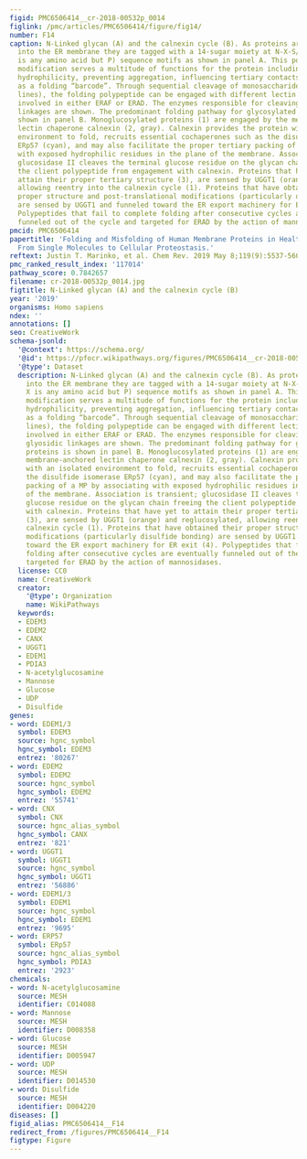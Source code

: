 ```yaml
---
figid: PMC6506414__cr-2018-00532p_0014
figlink: /pmc/articles/PMC6506414/figure/fig14/
number: F14
caption: N-Linked glycan (A) and the calnexin cycle (B). As proteins are translocated
  into the ER membrane they are tagged with a 14-sugar moiety at N-X-S/T (where X
  is any amino acid but P) sequence motifs as shown in panel A. This post-translational
  modification serves a multitude of functions for the protein including increasing
  hydrophilicity, preventing aggregation, influencing tertiary contacts, and serving
  as a folding “barcode”. Through sequential cleavage of monosaccharides (gray dotted
  lines), the folding polypeptide can be engaged with different lectin chaperones
  involved in either ERAF or ERAD. The enzymes responsible for cleaving various glyosidic
  linkages are shown. The predominant folding pathway for glycosylated proteins is
  shown in panel B. Monoglucosylated proteins (1) are engaged by the membrane-anchored
  lectin chaperone calnexin (2, gray). Calnexin provides the protein with an isolated
  environment to fold, recruits essential cochaperones such as the disulfide isomerase
  ERp57 (cyan), and may also facilitate the proper tertiary packing of a MP by associating
  with exposed hydrophilic residues in the plane of the membrane. Association is transient;
  glucosidase II cleaves the terminal glucose residue on the glycan chain freeing
  the client polypeptide from engagement with calnexin. Proteins that have yet to
  attain their proper tertiary structure (3), are sensed by UGGT1 (orange) and reglucosylated,
  allowing reentry into the calnexin cycle (1). Proteins that have obtained their
  proper structure and post-translational modifications (particularly disulfide bonding)
  are sensed by UGGT1 and funneled toward the ER export machinery for ER exit (4).
  Polypeptides that fail to complete folding after consecutive cycles are eventually
  funneled out of the cycle and targeted for ERAD by the action of mannosidases.
pmcid: PMC6506414
papertitle: 'Folding and Misfolding of Human Membrane Proteins in Health and Disease:
  From Single Molecules to Cellular Proteostasis.'
reftext: Justin T. Marinko, et al. Chem Rev. 2019 May 8;119(9):5537-5606.
pmc_ranked_result_index: '117014'
pathway_score: 0.7842657
filename: cr-2018-00532p_0014.jpg
figtitle: N-Linked glycan (A) and the calnexin cycle (B)
year: '2019'
organisms: Homo sapiens
ndex: ''
annotations: []
seo: CreativeWork
schema-jsonld:
  '@context': https://schema.org/
  '@id': https://pfocr.wikipathways.org/figures/PMC6506414__cr-2018-00532p_0014.html
  '@type': Dataset
  description: N-Linked glycan (A) and the calnexin cycle (B). As proteins are translocated
    into the ER membrane they are tagged with a 14-sugar moiety at N-X-S/T (where
    X is any amino acid but P) sequence motifs as shown in panel A. This post-translational
    modification serves a multitude of functions for the protein including increasing
    hydrophilicity, preventing aggregation, influencing tertiary contacts, and serving
    as a folding “barcode”. Through sequential cleavage of monosaccharides (gray dotted
    lines), the folding polypeptide can be engaged with different lectin chaperones
    involved in either ERAF or ERAD. The enzymes responsible for cleaving various
    glyosidic linkages are shown. The predominant folding pathway for glycosylated
    proteins is shown in panel B. Monoglucosylated proteins (1) are engaged by the
    membrane-anchored lectin chaperone calnexin (2, gray). Calnexin provides the protein
    with an isolated environment to fold, recruits essential cochaperones such as
    the disulfide isomerase ERp57 (cyan), and may also facilitate the proper tertiary
    packing of a MP by associating with exposed hydrophilic residues in the plane
    of the membrane. Association is transient; glucosidase II cleaves the terminal
    glucose residue on the glycan chain freeing the client polypeptide from engagement
    with calnexin. Proteins that have yet to attain their proper tertiary structure
    (3), are sensed by UGGT1 (orange) and reglucosylated, allowing reentry into the
    calnexin cycle (1). Proteins that have obtained their proper structure and post-translational
    modifications (particularly disulfide bonding) are sensed by UGGT1 and funneled
    toward the ER export machinery for ER exit (4). Polypeptides that fail to complete
    folding after consecutive cycles are eventually funneled out of the cycle and
    targeted for ERAD by the action of mannosidases.
  license: CC0
  name: CreativeWork
  creator:
    '@type': Organization
    name: WikiPathways
  keywords:
  - EDEM3
  - EDEM2
  - CANX
  - UGGT1
  - EDEM1
  - PDIA3
  - N-acetylglucosamine
  - Mannose
  - Glucose
  - UDP
  - Disulfide
genes:
- word: EDEM1/3
  symbol: EDEM3
  source: hgnc_symbol
  hgnc_symbol: EDEM3
  entrez: '80267'
- word: EDEM2
  symbol: EDEM2
  source: hgnc_symbol
  hgnc_symbol: EDEM2
  entrez: '55741'
- word: CNX
  symbol: CNX
  source: hgnc_alias_symbol
  hgnc_symbol: CANX
  entrez: '821'
- word: UGGT1
  symbol: UGGT1
  source: hgnc_symbol
  hgnc_symbol: UGGT1
  entrez: '56886'
- word: EDEM1/3
  symbol: EDEM1
  source: hgnc_symbol
  hgnc_symbol: EDEM1
  entrez: '9695'
- word: ERP57
  symbol: ERp57
  source: hgnc_alias_symbol
  hgnc_symbol: PDIA3
  entrez: '2923'
chemicals:
- word: N-acetylglucosamine
  source: MESH
  identifier: C014088
- word: Mannose
  source: MESH
  identifier: D008358
- word: Glucose
  source: MESH
  identifier: D005947
- word: UDP
  source: MESH
  identifier: D014530
- word: Disulfide
  source: MESH
  identifier: D004220
diseases: []
figid_alias: PMC6506414__F14
redirect_from: /figures/PMC6506414__F14
figtype: Figure
---
```

